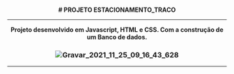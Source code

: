 <h4 align="center">  #  PROJETO ESTACIONAMENTO_TRACO  <hr> 
 Projeto desenvolvido em Javascript, HTML e CSS. Com a construção de um Banco de dados.
 
 <h3 align="center">
 
![Gravar_2021_11_25_09_16_43_628](https://user-images.githubusercontent.com/62786185/143529571-7d7aa277-251e-4c60-a984-3a5475f93320.gif)
<hr>
